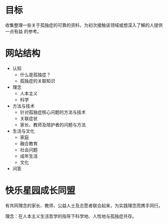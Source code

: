 
# 目标

收集整理一些关于孤独症的可靠的资料，为初次接触该领域或想深入了解的人提供一点有益
的参考。

# 网站结构

-   认知
    -   什么是孤独症？
    -   孤独症的关联知识
-   理念
    -   人本主义
    -   科学
-   方法与技术
    -   针对孤独症核心问题的方法与技术
    -   关联症状
    -   家长、教师及陪护者的问题与方法
-   生活与文化
    -   家庭
    -   融合教育
    -   社会问题
    -   成年生活
    -   文化
-   问答

# 快乐星园成长同盟

有共同理念的家长、教师、公益人士及志愿者联合起来，为实践理念而携手同行。

理念：在人本主义生活哲学的指导下科学地、人性地与孤独症共存。
